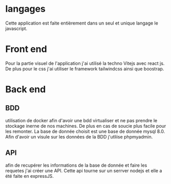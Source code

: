 # langages

Cette application est faite entièrement dans un seul et unique langage le javascript. 

# Front end

Pour la partie visuel de l'application j'ai utilisé la techno Vitejs avec react js. De plus pour le css j'ai utiliser le framework tailwindcss ainsi que boostrap.

# Back end

## BDD

utilisation de docker afin d'avoir une bdd virtualiser et ne pas prendre le stockage inerne de nos machines. De plus en cas de soucie plus facile pour les remonter. 
La base de donnée choisit est une base de donnée mysql 8.0. Afin d'avoir un visule sur les données de la BDD j'utliise phpmyadmin.

## API

afin de recupérer les informations de la base de donnée et faire les requetes j'ai créer une API. Cette api tourne sur un serrver nodejs et elle a été faite en expressJS.